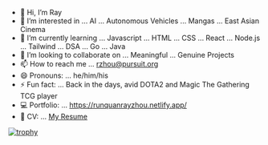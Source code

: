 - 👋 Hi, I’m Ray
- 👀 I’m interested in ... AI ... Autonomous Vehicles ... Mangas ... East Asian Cinema 
- 🌱 I’m currently learning ... Javascript ... HTML ... CSS ... React ... Node.js ... Tailwind ... DSA ... Go ... Java
- 💞️ I’m looking to collaborate on ... Meaningful ... Genuine Projects
- 📫 How to reach me ... rzhou@pursuit.org
- 😄 Pronouns: ... he/him/his
- ⚡ Fun fact: ... Back in the days, avid DOTA2 and Magic The Gathering TCG player
- 💻 Portfolio: ... https://runquanrayzhou.netlify.app/
- 📑 CV: ... <a href="https://docs.google.com/document/d/1PU9O1aSlj2VsTaWBED22dhGutsqY4YopTi5Uoedt4-s/edit?usp=sharing">My Resume</a>

<!---
runquan-ray-zhou/runquan-ray-zhou is a ✨ special ✨ repository because its `README.md` (this file) appears on your GitHub profile.
You can click the Preview link to take a look at your changes.
--->

[![trophy](https://github-profile-trophy.vercel.app/?username=runquan-ray-zhou&theme=buddhism)](https://github.com/ryo-ma/github-profile-trophy)
